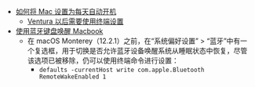 - [如何将 Mac 设置为每天自动开机](https://www.howtogeek.com/681558/how-to-set-your-mac-to-turn-on-automatically-each-day/)
	- [Ventura 以后需要使用终端设置](https://www.makeuseof.com/how-to-schedule-startup-shutdown-restart-mac/)
- [使用蓝牙键盘唤醒 Macbook](https://www.reddit.com/r/applehelp/comments/11ytcxc/comment/jdaetzf/?utm_source=share&utm_medium=web3x&utm_name=web3xcss&utm_term=1&utm_content=share_button)
	- 在 macOS Monterey（12.2.1）之前，在“系统偏好设置” > “蓝牙”中有一个复选框，用于切换是否允许蓝牙设备唤醒系统从睡眠状态中恢复，尽管该选项已被移除，仍可以使用终端命令进行设置：
		- `defaults -currentHost write com.apple.Bluetooth RemoteWakeEnabled 1`